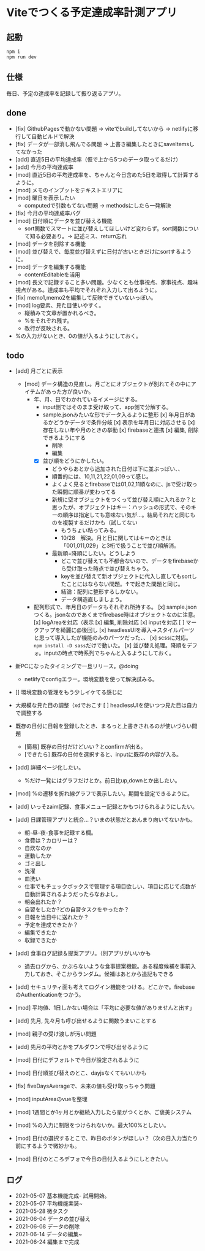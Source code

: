 # Viteでつくる予定達成率計測アプリ

## 起動
```
npm i
npm run dev
```

## 仕様
毎日、予定の達成率を記録して振り返るアプリ。

## done
* [fix] GithubPagesで動かない問題 -> viteでbuildしてないから -> netlifyに移行して自動ビルドで解決
* [fix] データが一部消し飛んでる問題 -> 上書き編集したときにsaveItemsしてなかった
* [add] 直近5日の平均達成率（仮で上から5つのデータ取ってるだけ）
* [add] 今月の平均達成率
* [mod] 直近5日の平均達成率を、ちゃんと今日含めた5日を取得して計算するように。
* [mod] メモのインプットをテキストエリアに
* [mod] 曜日を表示したい
  * computedで引数もてない問題 -> methodsにしたら一発解決
* [fix] 今月の平均達成率バグ
* [mod] 日付順にデータを並び替える機能
  * sort関数でスマートに並び替えしてほしいけど変わらず。sort関数について知る必要あり。-> 記述ミス、return忘れ
* [mod] データを削除する機能
* [mod] 並び替えで、毎度並び替えずに日付が古いときだけにsortするように。
* [mod] データを編集する機能
  * contentEditableを活用
* [mod] 長文で記録すること多い問題。少なくとも仕事視点、家事視点、趣味視点がある。達成率も平均でそれぞれ入力して出るように。
* [fix] memo1,memo2を編集して反映できていないっぽい。
* [mod] log要素、見た目使いやすく。
  * 縦積みで文章が置かれるべき。
  * %をそれぞれ残す。
  * 改行が反映される。
* %の入力がないとき、0の値が入るようにしておく。

## todo
* [add] 月ごとに表示
  * [mod] データ構造の見直し。月ごとにオブジェクトが別れてその中にアイテムがあった方が良いか。
    * 年、月、日でわかれているイメージにする。
      * input側ではそのまま受け取って、app側で分解する。
      * sample.jsonみたいな形でデータ入るように整形
        [x] 年月日があるかどうかデータで条件分岐
        [x] 表示を年月日に対応させる
        [x] 存在しない年や月のときの挙動
        [x] firebaseと連携
        [x] 編集, 削除できるようにする
          * 削除
          * 編集
      * [x] 並び順をどうにかしたい。
        * どうやらあとから追加された日付は下に並ぶっぽい、、
        * 順番的には、10,11,21,22,01,09って感じ。
        * よくよく見るとfirebaseでは01,02,11順なのに、jsで受け取った瞬間に順番が変わってる
        * 新規に空オブジェクトをつくって並び替え順に入れるか？と思ったが、オブジェクトはキー：ハッシュの形式で、そのキーの順序は指定しても意味ない気が…。結局それだと同じものを複製するだけかも（試してない
          * もうちょい粘ってみる。
          * 10/28　解決。月と日に関してはキーのときは「001,011,029」と3桁で扱うことで並び順解消。
        * 最新順=降順にしたい。どうしよう
          * どこで並び替えても不都合ないので、データをfirebaseから受け取った時点で並び替えちゃう。
          * keyを並び替えて新オブジェクトに代入し直してもsortしたことにはならない問題。↑で起きた問題と同じ。
          * 結論：配列に整形するしかない。
          * データ構造直しましょう。
    * 配列形式で、年月日のデータもそれぞれ所持する。
      [x] sample.jsonつくる。jsonなのであくまでfirebase時はオブジェクトなのに注意。
      [x] logAreaを対応（表示
      [x] 編集, 削除対応
      [x] inputを対応
        [ ] マークアップを綺麗に@後回し
          [x] headlessUIを導入→スタイルパーツと思って導入したが機能のみのパーツだった、、
          [x] scssに対応。`npm install -D sass`だけで動いた。
      [x] 並び替え処理。降順をデフォ。inputの時点で時系列でちゃんと入るようにしておく。

* 新PCになったタイミングで一旦リリース。@doing
  * netlifyでconfigエラー。環境変数を使って解決試みる。

* [] 環境変数の管理をもう少しイケてる感じに
* 大規模な見た目の調整（xdでおこす
[ ] headlessUIを使いつつ見た目は自力で調整する
* 既存の日付に日報を登録したとき、まるっと上書きされるのが使いづらい問題
  * [簡易] 既存の日付だけどいい？とconfirmが出る。
  * [できたら] 既存の日付を選択すると、inputに既存の内容が入る。
* [add] 詳細ページ化したい。
  * %だけ一覧にはグラフだけとか。前日比up,downとか出したい。
* [mod] %の遷移を折れ線グラフで表示したい。期間を設定できるように。
* [add] いっそzaim記録、食事メニュー記録とかもつけられるようにしたい。
* [add] 日課管理アプリと統合…？いまの状態だとあんまり向いてないかも。
  * 朝-昼-夜-食事を記録する欄。
  * 食費は？カロリーは？
  * 自炊なのか
  * 運動したか
  * ゴミ出し
  * 洗濯
  * 皿洗い
  * 仕事でもチェックボックスで管理する項目欲しい、項目に応じて点数が自動計算されるようだったらなおよし。
  * 朝会出れたか？
  * 自習をしたか?どの自習タスクをやったか？
  * 日報を当日中に送れたか？
  * 予定を達成できたか？
  * 編集できたか
  * 収録できたか
* [add] 食事ログ記録＆提案アプリ。（別アプリがいいかも
  * 過去ログから、かぶらないような食事提案機能。ある程度候補を事前入力しておき、そこからランダム。候補はあとから追記もできる
* [add] セキュリティ面も考えてログイン機能をつける。どこかで。firebaseのAuthenticationをつかう。

* [mod] 平均値、1日しかない場合は「平均に必要な値がありませんと出す」
* [add] 先月, 先々月も呼び出せるように関数うまいことする
* [mod] 親子の受け渡しが汚い問題
* [add] 先月の平均とかをプルダウンで呼び出せるように
* [mod] 日付にデフォルトで今日が設定されるように
* [mod] 日付順並び替えのとこ、dayjsなくてもいいかも
* [fix] fiveDaysAverageで、未来の値も受け取っちゃう問題
* [mod] inputAreaのvueを整理
* [mod] 1週間とか1ヶ月とか継続入力したら星がつくとか、ご褒美システム
* [mod] %の入力に制限をつけられないか。最大100%としたい。
* [mod] 日付の選択するとこで、昨日のボタンがほしい？（次の日入力当たり前にするようで微妙かも。
* [mod] 日付のところデフォで今日の日付入るようにしときたい。

## ログ
* 2021-05-07 基本機能完成- 試用開始。
* 2021-05-07 平均機能実装~
* 2021-05-28 微タスク
* 2021-06-04 データの並び替え
* 2021-06-08 データの削除
* 2021-06-14 データの編集~
* 2021-06-24 編集まで完成
